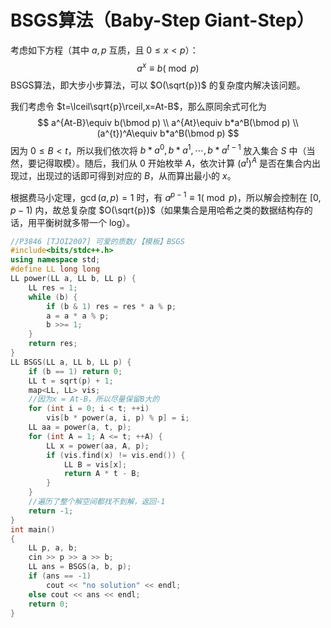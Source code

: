# BSGS算法（Baby-Step Giant-Step）

考虑如下方程（其中 $a,p$ 互质，且 $0\leq x<p$）：
$$
a^x\equiv b(\bmod p)
$$
BSGS算法，即大步小步算法，可以 $O(\sqrt{p})$ 的复杂度内解决该问题。

我们考虑令 $t=\lceil\sqrt{p}\rceil,x=At-B$，那么原同余式可化为
$$
a^{At-B}\equiv b(\bmod p)
\\
a^{At}\equiv b*a^B(\bmod p)
\\
(a^{t})^A\equiv b*a^B(\bmod p)
$$
因为 $0\leq B<t$，所以我们依次将 $b*a^0,b*a^1,\cdots,b*a^{t-1}$ 放入集合 $S$ 中（当然，要记得取模）。随后，我们从 $0$ 开始枚举 $A$，依次计算 $(a^t)^A$ 是否在集合内出现过，出现过的话即可得到对应的 $B$，从而算出最小的 $x$。

根据费马小定理，$\gcd(a,p)=1$ 时，有 $a^{p-1}\equiv 1(\bmod p)$，所以解会控制在 $[0,p-1)$ 内，故总复杂度 $O(\sqrt{p})$（如果集合是用哈希之类的数据结构存的话，用平衡树就多带一个 log）。

```cpp
//P3846 [TJOI2007] 可爱的质数/【模板】BSGS
#include<bits/stdc++.h>
using namespace std;
#define LL long long
LL power(LL a, LL b, LL p) {
    LL res = 1;
    while (b) {
        if (b & 1) res = res * a % p;
        a = a * a % p;
        b >>= 1;
    }
    return res;
}
LL BSGS(LL a, LL b, LL p) {
    if (b == 1) return 0;
    LL t = sqrt(p) + 1;
    map<LL, LL> vis;
    //因为x = At-B，所以尽量保留B大的
    for (int i = 0; i < t; ++i)
        vis[b * power(a, i, p) % p] = i;
    LL aa = power(a, t, p);
    for (int A = 1; A <= t; ++A) {
        LL x = power(aa, A, p);
        if (vis.find(x) != vis.end()) {
            LL B = vis[x];
            return A * t - B;
        }
    }
    //遍历了整个解空间都找不到解，返回-1
    return -1;
}
int main()
{
    LL p, a, b;
    cin >> p >> a >> b;
    LL ans = BSGS(a, b, p);
    if (ans == -1)
        cout << "no solution" << endl;
    else cout << ans << endl;
    return 0;
}
```

